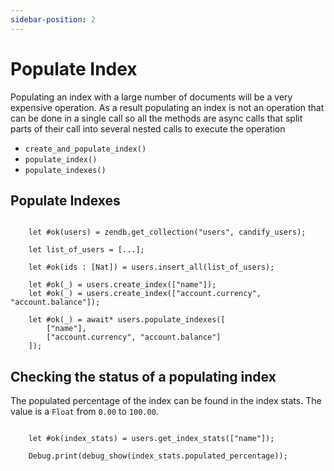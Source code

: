 ```yaml
---
sidebar-position: 2
---
```


# Populate Index

Populating an index with a large number of documents will be a very expensive operation. As a result populating an index is not an operation that can be done in a single call so all the methods are async calls that split parts of their call into several nested calls to execute the operation

- `create_and_populate_index()`
- `populate_index()`
- `populate_indexes()`

## Populate Indexes

```motoko

    let #ok(users) = zendb.get_collection("users", candify_users);

    let list_of_users = [...];

    let #ok(ids : [Nat]) = users.insert_all(list_of_users);

    let #ok(_) = users.create_index(["name"]);
    let #ok(_) = users.create_index(["account.currency", "account.balance"]);

    let #ok(_) = await* users.populate_indexes([
        ["name"],
        ["account.currency", "account.balance"]
    ]);

```

## Checking the status of a populating index

The populated percentage of the index can be found in the index stats.
The value is a `Float` from `0.00` to `100.00`.

```motoko

    let #ok(index_stats) = users.get_index_stats(["name"]);

    Debug.print(debug_show(index_stats.populated_percentage));

```
